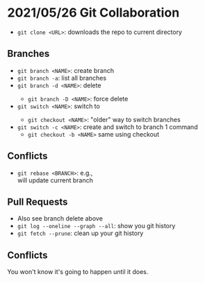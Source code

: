 # 2021/05/26 Git Collaboration

- `git clone <URL>`: downloads the repo to current directory

## Branches

- `git branch <NAME>`: create branch <NAME>
- `git branch -a`: list all branches
- `git branch -d <NAME>`: delete <NAME>
    - `git branch -D <NAME>`: force delete <NAME>
- `git switch <NAME>`: switch to <NAME>
    - `git checkout <NAME>`: "older" way to switch branches
- `git switch -c <NAME>`: create and switch to branch 1 command
    - `git checkout -b <NAME>` same using checkout

## Conflicts

- `git rebase <BRANCH>`: e.g., <MAIN> will update current branch

## Pull Requests

- Also see branch delete above
- `git log --oneline --graph --all`: show you git history
- `git fetch --prune`: clean up your git history

## Conflicts

You won't know it's going to happen until it does.


